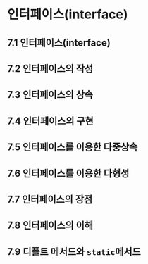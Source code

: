 # 인터페이스(interface)

## 7.1 인터페이스(interface)

## 7.2 인터페이스의 작성

## 7.3 인터페이스의 상속

## 7.4 인터페이스의 구현

## 7.5 인터페이스를 이용한 다중상속

## 7.6 인터페이스를 이용한 다형성

## 7.7 인터페이스의 장점

## 7.8 인터페이스의 이해

## 7.9 디폴트 메서드와 `static`메서드
